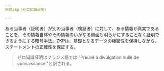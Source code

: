 ```yaml
---
用語zkp（ゼロ知識証明）

---
```

ある当事者（証明者）が別の当事者（検証者）に対して、ある情報が真実であることを、その情報自体やその情報のいかなる側面も明らかにすることなく証明できるようにする暗号手法。ZKPは、基礎となるデータの機密性を保持しながら、ステートメントの正確性を保証する。

> ゼロ知識証明はフランス語では "Preuve à divulgation nulle de connaissance "と訳される。